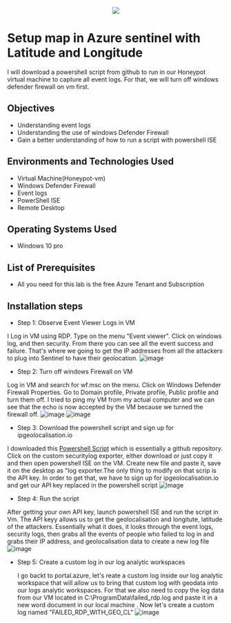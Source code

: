 <p align="center">
<img src="https://shorturl.at/kDMN6" />
</p>

<h1>Setup map in Azure sentinel with Latitude and Longitude</h1>

I will download a powershell script from github to run in our Honeypot virtual machine to capture all event logs. For that, we will turn off windows defender firewall on vm first.

<h2>Objectives</h2>

-  Understanding event logs
-  Understanding the use of windows Defender Firewall
-  Gain a better understanding of how to run a script with powershell ISE

<h2>Environments and Technologies Used</h2>

- Virtual Machine(Honeypot-vm)
- Windows Defender Firewall
- Event logs
- PowerShell ISE
- Remote Desktop

<h2>Operating Systems Used</h2>

-  Windows 10 pro

<h2>List of Prerequisites</h2>

-  All you need for this lab is the free Azure Tenant and Subscription

<h2>Installation steps</h2>

-  Step 1: Observe Event Viewer Logs in VM

I Log in VM using RDP. Type on the menu "Event viewer". Click on windows log, and then security. From there you can see all the event success and failure. That's where we going to get the IP addresses from all the attackers to plug into Sentinel to have their geolocation.
![image](https://github.com/danielbangm/map-in-sentinel/assets/22795502/dc3b3572-e09f-4f30-b5a4-bf36bd321744)

-  Step 2: Turn off windows Firewall on VM

Log in VM and search for wf.msc on the menu. Click on Windows Defender Firewall Properties. Go to Domain profile, Private profile, Public profile and turn them off. I tried to ping my VM from my actual computer and we can see that the echo is now accepted by the VM because we turned the firewall off.
![image](https://github.com/danielbangm/map-in-sentinel/assets/22795502/8123275d-9d3c-4385-84e6-4f4bf37fd394)
![image](https://github.com/danielbangm/map-in-sentinel/assets/22795502/d2ad11fb-16cc-473d-8e63-b04820f558bd)

-  Step 3: Download the powershell script and sign up for ipgeolocalisation.io

I downloaded this <a href="https://github.com/joshmadakor1/Sentinel-Lab/blob/main/Custom_Security_Log_Exporter.ps1">Powershell Script</a> which is essentially a github repository. Click on the custom securitylog exporter, either download or just copy it and then open powershell ISE on the VM. Create new file and paste it, save it on the desktop as "log exporter.The only thing to modify on that scrip is the API key. In order to get that, we have to sign up for ipgeolocalisation.io and get our API key replaced in the powershell script
![image](https://github.com/danielbangm/map-in-sentinel/assets/22795502/ea1fef18-f0c0-49df-8258-0c24be6300bb)

-  Step 4: Run the script

After getting your own API key, launch powershell ISE and run the script in Vm. The API keyy allows us to get the geolocalisation and longitute, latitude of the attackers. Essentially what it does, it looks through the event logs, security logs, then grabs all the events of people who failed to log in and grabs their IP address, and geolocalisation data to create a new log file
![image](https://github.com/danielbangm/map-in-sentinel/assets/22795502/10569e1e-3b84-41c7-8610-99d53730836a)

- Step 5: Create a custom log in our log analytic workspaces

  I go backt to portal.azure, let's reate a custom log inside our log analytic workspace that will allow us to bring that custom log with geodata into our logs analytic workspaces. For that we also need to copy the log data from our VM located in C:\ProgramData\failed_rdp.log and paste it in a new word document in our local machine . Now let's create a custom log named "FAILED_RDP_WITH_GEO_CL"
  ![image](https://github.com/danielbangm/map-in-sentinel/assets/22795502/790d5423-6b55-4a6e-9d8a-803632558748)


